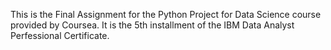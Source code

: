 This is the Final Assignment for the Python Project for Data Science course provided by Coursea. It is the 5th installment of the IBM Data Analyst Perfessional Certificate. 
